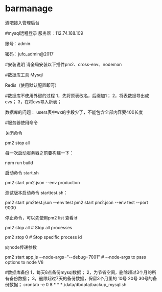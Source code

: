 # barmanage
酒吧接入管理后台


#mysql远程登录
服务器：112.74.188.109

账号：admin

密码：jufo_admin@2017

#安装说明
请全局安装以下插件pm2、cross-env、nodemon


#数据库工具
Mysql

Redis（使用默认配置即可）

#数据库不使用外键的过程
1，先将原表改名，后缀加1；
2，将表数据导出成cvs；
3，在将cvs导入新表；

数据库的问题：
users表中wx的字段少了，不能包含全部内容要400长度

#服务器使用命令

关闭命令 

pm2 stop all

每一次启动服务器之前要构建一下：

npm run build

启动命令 start.sh

pm2 start pm2.json --env production

测试版本启动命令 starttest.sh：

pm2 start pm2test.json --env test
pm2 start pm2.json --env test --port 9000

停止命令，可以先使用pm2 list 查看id

pm2 stop all           # Stop all processes

pm2 stop 0             # Stop specific process id

向node传递参数

pm2 start app.js --node-args="--debug=7001" # --node-args to pass options to node V8


#数据库备份
1，每天8点备份mysql数据；
2，为节省空间，删除超过3个月的所有备份数据；
3，删除超过7天的备份数据，保留3个月里的 10号 20号 30号的备份数据；
crontab -e
0 8 * * * /data/dbdata/backup_mysql.sh

